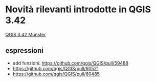 # Novità rilevanti introdotte in QGIS 3.42

[QGIS 3.42 Münster](https://changelog.qgis.org/en/qgis/version/3.42/)

## espressioni

- add funzioni: <https://github.com/qgis/QGIS/pull/59488>
- <https://github.com/qgis/QGIS/pull/60521>
- <https://github.com/qgis/QGIS/pull/60485>




